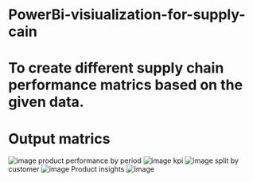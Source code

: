 # PowerBi-visiualization-for-supply-cain
# To create different supply chain performance matrics based on the given data.
# Output matrics 
![image](https://user-images.githubusercontent.com/61402686/198932914-09464c04-9616-44b8-a342-ecc611320516.png)
product performance by period
![image](https://user-images.githubusercontent.com/61402686/198935029-8b00716d-03b2-4787-abb5-38d8a9dd60b4.png)
kpi
![image](https://user-images.githubusercontent.com/61402686/198933081-2fcdf993-1842-4ca6-adc2-2853e49332d2.png)
split by customer
![image](https://user-images.githubusercontent.com/61402686/198934462-f47fba31-6268-4319-93fa-834dd633062f.png)
Product insights
![image](https://user-images.githubusercontent.com/61402686/198934743-8de95e15-4dd3-4602-8419-74b36ff61f30.png)


